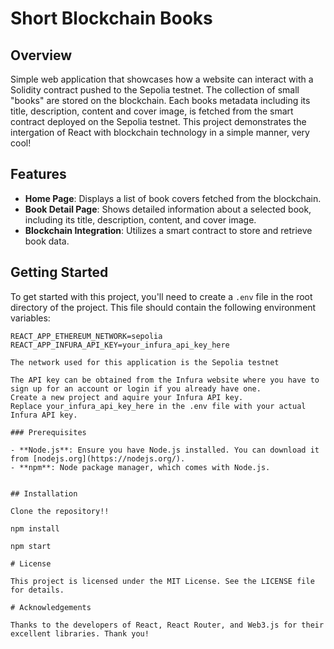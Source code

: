 # Short Blockchain Books

## Overview

Simple web application that showcases how a website can interact with a Solidity contract pushed to the Sepolia testnet.
The collection of small "books" are stored on the blockchain. Each books metadata including its title, description, content and cover image,
is fetched from the smart contract deployed on the Sepolia testnet. This project demonstrates the intergation of React with blockchain technology in a simple manner, very cool!

## Features

- **Home Page**: Displays a list of book covers fetched from the blockchain.
- **Book Detail Page**: Shows detailed information about a selected book, including its title, description, content, and cover image.
- **Blockchain Integration**: Utilizes a smart contract to store and retrieve book data.


## Getting Started

To get started with this project, you'll need to create a `.env` file in the root directory of the project. This file should contain the following environment variables:

```plaintext
REACT_APP_ETHEREUM_NETWORK=sepolia
REACT_APP_INFURA_API_KEY=your_infura_api_key_here

The network used for this application is the Sepolia testnet

The API key can be obtained from the Infura website where you have to sign up for an account or login if you already have one.
Create a new project and aquire your Infura API key.
Replace your_infura_api_key_here in the .env file with your actual Infura API key.

### Prerequisites

- **Node.js**: Ensure you have Node.js installed. You can download it from [nodejs.org](https://nodejs.org/).
- **npm**: Node package manager, which comes with Node.js.


## Installation

Clone the repository!!

npm install

npm start

# License

This project is licensed under the MIT License. See the LICENSE file for details.

# Acknowledgements

Thanks to the developers of React, React Router, and Web3.js for their excellent libraries. Thank you!
